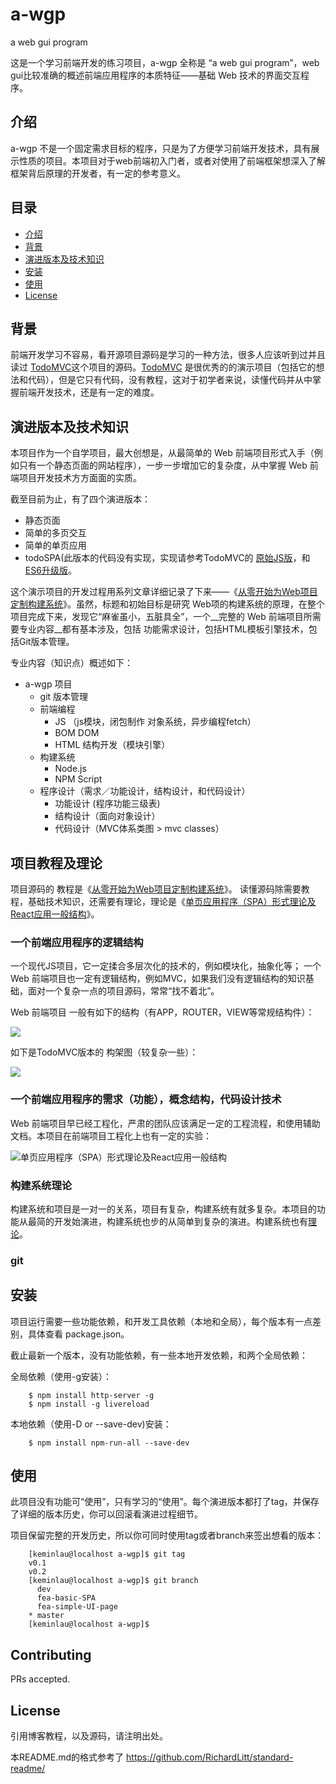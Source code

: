 # a-wgp


a web gui program

这是一个学习前端开发的练习项目，a-wgp 全称是 “a web gui program”，web gui比较准确的概述前端应用程序的本质特征——基础 Web 技术的界面交互程序。

## 介绍

a-wgp 不是一个固定需求目标的程序，只是为了方便学习前端开发技术，具有展示性质的项目。本项目对于web前端初入门者，或者对使用了前端框架想深入了解框架背后原理的开发者，有一定的参考意义。

## 目录

- [介绍](#介绍)
- [背景](#背景)
- [演进版本及技术知识](#演进版本及技术知识)
- [安装](#安装)
- [使用](#使用)
- [License](#license)

## 背景

前端开发学习不容易，看开源项目源码是学习的一种方法，很多人应该听到过并且读过 [TodoMVC](https://todomvc.com/)这个项目的源码。[TodoMVC](https://todomvc.com/) 是很优秀的的演示项目（包括它的想法和代码），但是它只有代码，没有教程，这对于初学者来说，读懂代码并从中掌握前端开发技术，还是有一定的难度。


## 演进版本及技术知识
本项目作为一个自学项目，最大创想是，从最简单的 Web 前端项目形式入手（例如只有一个静态页面的网站程序），一步一步增加它的复杂度，从中掌握 Web 前端项目开发技术方方面面的实质。

截至目前为止，有了四个演进版本：

* 静态页面
* 简单的多页交互
* 简单的单页应用
* todoSPA(此版本的代码没有实现，实现请参考TodoMVC的 [原始JS版](https://todomvc.com/examples/vanillajs)，和[ES6升级版](https://todomvc.com/examples/vanilla-es6)。

这个演示项目的开发过程用系列文章详细记录了下来——《[从零开始为Web项目定制构建系统](http://nakeman.cn/tag/a-wgp)》。虽然，标题和初始目标是研究 Web项的构建系统的原理，在整个项目完成下来，发现它“麻雀虽小，五脏具全”，一个__完整的 Web 前端项目所需要专业内容__都有基本涉及，包括 功能需求设计，包括HTML模板引擎技术，包括Git版本管理。

专业内容（知识点）概述如下：

+ a-wgp 项目
	- git 版本管理
	- 前端编程
		- JS （js模块，闭包制作 对象系统，异步编程fetch）
		- BOM DOM
		- HTML 结构开发（模块引擎）
	- 构建系统
		- Node.js 
		- NPM Script
	- 程序设计（需求／功能设计，结构设计，和代码设计）
		- 功能设计 (程序功能三级表)
		- 结构设计（面向对象设计）
		- 代码设计（MVC体系类图 > mvc classes）
		
## 项目教程及理论

项目源码的 教程是《[从零开始为Web项目定制构建系统](http://nakeman.cn/tag/a-wgp)》。
读懂源码除需要教程，基础技术知识，还需要有理论，理论是《[单页应用程序（SPA）形式理论及React应用一般结构](http://nakeman.cn/engineering/webprogramming/theory-of-spa-and-react-app-architecture.html)》。


### 一个前端应用程序的逻辑结构
一个现代JS项目，它一定揉合多层次化的技术的，例如模块化，抽象化等； 一个 Web 前端项目也一定有逻辑结构，例如MVC，如果我们没有逻辑结构的知识基础，面对一个复杂一点的项目源码，常常“找不着北”。

Web 前端项目 一般有如下的结构（有APP，ROUTER，VIEW等常规结构件）：

![](http://nakeman.cn/wp-content/uploads/2020/06/helloSPA-structure.png)

如下是TodoMVC版本的 构架图（较复杂一些）：

![](http://nakeman.cn/wp-content/uploads/2020/07/TodoSPA%E6%9E%84%E6%9E%B6%E7%B1%BB%E5%9B%BE.png)



### 一个前端应用程序的需求（功能），概念结构，代码设计技术
Web 前端项目早已经工程化，严肃的团队应该满足一定的工程流程，和使用辅助文档。本项目在前端项目工程化上也有一定的实验：

![单页应用程序（SPA）形式理论及React应用一般结构](http://nakeman.cn/wp-content/uploads/2020/04/wgp%E7%90%86%E8%AE%BA%E5%AF%B9%E8%AE%BE%E8%AE%A1%E5%B8%88%E5%92%8C%E5%BC%80%E5%8F%91%E8%80%85%E7%9A%84%E6%84%8F%E4%B9%89.png)


### 构建系统理论
构建系统和项目是一对一的关系，项目有复杂，构建系统有就多复杂。本项目的功能从最简的开发始演进，构建系统也步的从简单到复杂的演进。构建系统也有[理论](http://nakeman.cn/tag/theory-of-build-system)。

### git 


## 安装
项目运行需要一些功能依赖，和开发工具依赖（本地和全局），每个版本有一点差别，具体查看 package.json。

截止最新一个版本，没有功能依赖，有一些本地开发依赖，和两个全局依赖：

全局依赖（使用-g安装）：

```shell
    $ npm install http-server -g
    $ npm install -g livereload
```

本地依赖（使用-D or --save-dev)安装：

```shell
	$ npm install npm-run-all --save-dev
```

## 使用
此项目没有功能可“使用”，只有学习的“使用”。每个演进版本都打了tag，并保存了详细的版本历史，你可以回滚看演进过程细节。

项目保留完整的开发历史，所以你可同时使用tag或者branch来签出想看的版本：

```shell
	[keminlau@localhost a-wgp]$ git tag
	v0.1
	v0.2
	[keminlau@localhost a-wgp]$ git branch
	  dev
	  fea-basic-SPA
	  fea-simple-UI-page
	* master
	[keminlau@localhost a-wgp]$ 

```

## Contributing

PRs accepted.

## License
引用博客教程，以及源码，请注明出处。

本README.md的格式参考了 https://github.com/RichardLitt/standard-readme/
